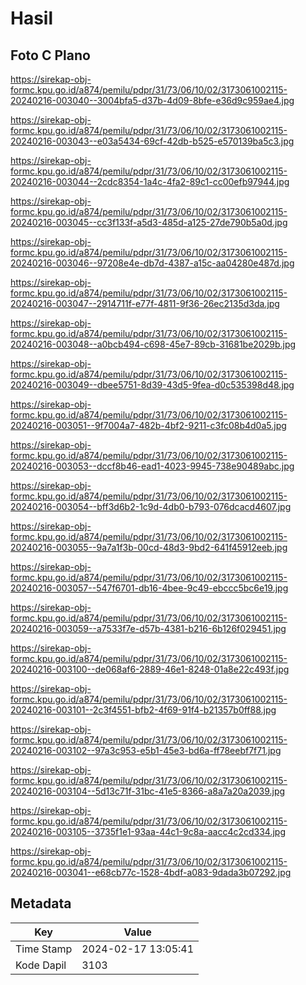 # Hasil

## Foto C Plano

https://sirekap-obj-formc.kpu.go.id/a874/pemilu/pdpr/31/73/06/10/02/3173061002115-20240216-003040--3004bfa5-d37b-4d09-8bfe-e36d9c959ae4.jpg

https://sirekap-obj-formc.kpu.go.id/a874/pemilu/pdpr/31/73/06/10/02/3173061002115-20240216-003043--e03a5434-69cf-42db-b525-e570139ba5c3.jpg

https://sirekap-obj-formc.kpu.go.id/a874/pemilu/pdpr/31/73/06/10/02/3173061002115-20240216-003044--2cdc8354-1a4c-4fa2-89c1-cc00efb97944.jpg

https://sirekap-obj-formc.kpu.go.id/a874/pemilu/pdpr/31/73/06/10/02/3173061002115-20240216-003045--cc3f133f-a5d3-485d-a125-27de790b5a0d.jpg

https://sirekap-obj-formc.kpu.go.id/a874/pemilu/pdpr/31/73/06/10/02/3173061002115-20240216-003046--97208e4e-db7d-4387-a15c-aa04280e487d.jpg

https://sirekap-obj-formc.kpu.go.id/a874/pemilu/pdpr/31/73/06/10/02/3173061002115-20240216-003047--2914711f-e77f-4811-9f36-26ec2135d3da.jpg

https://sirekap-obj-formc.kpu.go.id/a874/pemilu/pdpr/31/73/06/10/02/3173061002115-20240216-003048--a0bcb494-c698-45e7-89cb-31681be2029b.jpg

https://sirekap-obj-formc.kpu.go.id/a874/pemilu/pdpr/31/73/06/10/02/3173061002115-20240216-003049--dbee5751-8d39-43d5-9fea-d0c535398d48.jpg

https://sirekap-obj-formc.kpu.go.id/a874/pemilu/pdpr/31/73/06/10/02/3173061002115-20240216-003051--9f7004a7-482b-4bf2-9211-c3fc08b4d0a5.jpg

https://sirekap-obj-formc.kpu.go.id/a874/pemilu/pdpr/31/73/06/10/02/3173061002115-20240216-003053--dccf8b46-ead1-4023-9945-738e90489abc.jpg

https://sirekap-obj-formc.kpu.go.id/a874/pemilu/pdpr/31/73/06/10/02/3173061002115-20240216-003054--bff3d6b2-1c9d-4db0-b793-076dcacd4607.jpg

https://sirekap-obj-formc.kpu.go.id/a874/pemilu/pdpr/31/73/06/10/02/3173061002115-20240216-003055--9a7a1f3b-00cd-48d3-9bd2-641f45912eeb.jpg

https://sirekap-obj-formc.kpu.go.id/a874/pemilu/pdpr/31/73/06/10/02/3173061002115-20240216-003057--547f6701-db16-4bee-9c49-ebccc5bc6e19.jpg

https://sirekap-obj-formc.kpu.go.id/a874/pemilu/pdpr/31/73/06/10/02/3173061002115-20240216-003059--a7533f7e-d57b-4381-b216-6b126f029451.jpg

https://sirekap-obj-formc.kpu.go.id/a874/pemilu/pdpr/31/73/06/10/02/3173061002115-20240216-003100--de068af6-2889-46e1-8248-01a8e22c493f.jpg

https://sirekap-obj-formc.kpu.go.id/a874/pemilu/pdpr/31/73/06/10/02/3173061002115-20240216-003101--2c3f4551-bfb2-4f69-91f4-b21357b0ff88.jpg

https://sirekap-obj-formc.kpu.go.id/a874/pemilu/pdpr/31/73/06/10/02/3173061002115-20240216-003102--97a3c953-e5b1-45e3-bd6a-ff78eebf7f71.jpg

https://sirekap-obj-formc.kpu.go.id/a874/pemilu/pdpr/31/73/06/10/02/3173061002115-20240216-003104--5d13c71f-31bc-41e5-8366-a8a7a20a2039.jpg

https://sirekap-obj-formc.kpu.go.id/a874/pemilu/pdpr/31/73/06/10/02/3173061002115-20240216-003105--3735f1e1-93aa-44c1-9c8a-aacc4c2cd334.jpg

https://sirekap-obj-formc.kpu.go.id/a874/pemilu/pdpr/31/73/06/10/02/3173061002115-20240216-003041--e68cb77c-1528-4bdf-a083-9dada3b07292.jpg


## Metadata

| Key        | Value               |
| ---------- | ------------------- |
| Time Stamp | 2024-02-17 13:05:41 |
| Kode Dapil | 3103                |



